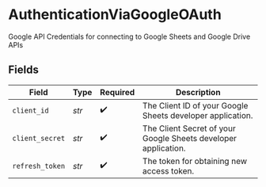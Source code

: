 # AuthenticationViaGoogleOAuth

Google API Credentials for connecting to Google Sheets and Google Drive APIs


## Fields

| Field                                                          | Type                                                           | Required                                                       | Description                                                    |
| -------------------------------------------------------------- | -------------------------------------------------------------- | -------------------------------------------------------------- | -------------------------------------------------------------- |
| `client_id`                                                    | *str*                                                          | :heavy_check_mark:                                             | The Client ID of your Google Sheets developer application.     |
| `client_secret`                                                | *str*                                                          | :heavy_check_mark:                                             | The Client Secret of your Google Sheets developer application. |
| `refresh_token`                                                | *str*                                                          | :heavy_check_mark:                                             | The token for obtaining new access token.                      |